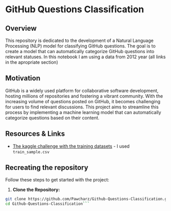 # GitHub Questions Classification

## Overview

This repository is dedicated to the development of a Natural Language Processing (NLP) model for classifying GitHub questions. The goal is to create a model that can automatically categorize GitHub questions into relevant statuses. In this notebook I am using a data from 2012 year (all links in the apropriate section)

## Motivation

GitHub is a widely used platform for collaborative software development, hosting millions of repositories and fostering a vibrant community. With the increasing volume of questions posted on GitHub, it becomes challenging for users to find relevant discussions. This project aims to streamline this process by implementing a machine learning model that can automatically categorize questions based on their content.

## Resources & Links

- [The kaggle challenge with the training datasets](https://www.kaggle.com/c/predict-closed-questions-on-stack-overflow/overview) - I used `train_sample.csv`

## Recreating the repository

Follow these steps to get started with the project:

1. **Clone the Repository:**
  ```bash
  git clone https://github.com/Pawcharz/Github-Questions-Classification.git
  cd Github-Questions-Classification```
